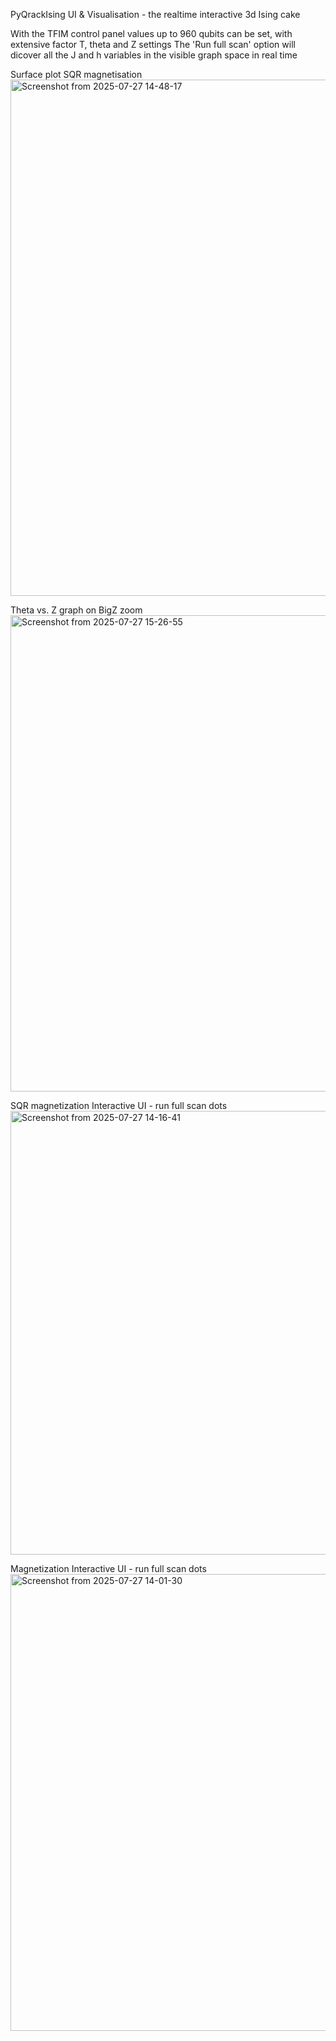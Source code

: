 PyQrackIsing UI & Visualisation - the realtime interactive 3d Ising cake

With the TFIM control panel values up to 960 qubits can be set, with extensive factor T, theta and Z settings
The 'Run full scan' option will dicover all the J and h variables in the visible graph space in real time 

Surface plot SQR magnetisation
<img width="1262" height="826" alt="Screenshot from 2025-07-27 14-48-17" src="https://github.com/user-attachments/assets/0d096f9d-ebf7-4910-af07-404ccd7c62d8" />

Theta vs. Z graph on BigZ zoom
<img width="927" height="762" alt="Screenshot from 2025-07-27 15-26-55" src="https://github.com/user-attachments/assets/5815c5ec-f1a0-469a-87d5-fc421d45f497" />

SQR magnetization Interactive UI - run full scan dots
<img width="1407" height="710" alt="Screenshot from 2025-07-27 14-16-41" src="https://github.com/user-attachments/assets/66b09c87-bfb2-429f-8b27-7fd0bde0515e" />


Magnetization Interactive UI - run full scan dots
<img width="1417" height="731" alt="Screenshot from 2025-07-27 14-01-30" src="https://github.com/user-attachments/assets/8fc11bfd-9b7a-432b-bf11-5c1cad87b54e" />
